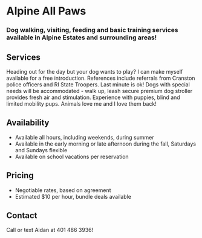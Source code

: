 # Alpine All Paws

### Dog walking, visiting, feeding and basic training services available in Alpine Estates and surrounding areas!

## Services

Heading out for the day but your dog wants to play? I can make myself available for a free introduction. References include referrals from Cranston police officers and RI State Troopers. Last minute is ok! Dogs with special needs will be accommodated - walk up, leash secure premium dog stroller provides fresh air and stimulation. Experience with puppies, blind and limited mobility pups. Animals love me and I love them back!

## Availability

- Available all hours, including weekends, during summer
- Available in the early morning or late afternoon during the fall, Saturdays and Sundays flexible
- Available on school vacations per reservation

## Pricing

- Negotiable rates, based on agreement
- Estimated $10 per hour, bundle deals available

## Contact
Call or text Aidan at 401 486 3936!


